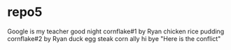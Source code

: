 # repo5

Google is my teacher
good night
cornflake#1 by Ryan
chicken
rice pudding
cornflake#2 by Ryan
duck egg
steak
corn ally
hi bye "Here is the conflict"
